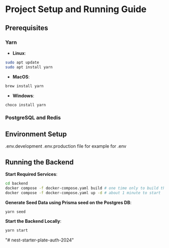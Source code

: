 # Project Setup and Running Guide

## Prerequisites

### Yarn

- **Linux**:

```bash
sudo apt update
sudo apt install yarn
```

- **MacOS**:

```bash
brew install yarn
```

- **Windows**:

```powershell
choco install yarn
```

### PostgreSQL and Redis

## Environment Setup
.env.development 
.env.production file for example for .env

  ## Running the Backend
   **Start Required Services**:

```bash
cd backend
docker compose -f docker-compose.yaml build # one time only to build the hardhat container, takes about 10 minutes to build
docker compose -f docker-compose.yaml up -d # about 1 minute to start
```


**Generate Seed Data using Prisma seed on the Postgres DB**:

```bash
yarn seed
```

 **Start the Backend Locally**:

```bash
yarn start
```
"# nest-starter-plate-auth-2024" 
